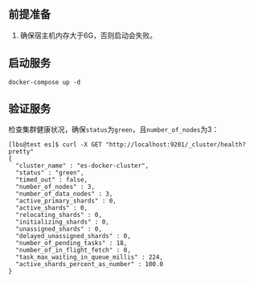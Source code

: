 ## 前提准备

1. 确保宿主机内存大于6G，否则启动会失败。

## 启动服务

```shell
docker-compose up -d
```

## 验证服务

检查集群健康状况，确保`status`为`green`，且`number_of_nodes`为3：
```shell
[lbs@test es]$ curl -X GET "http://localhost:9201/_cluster/health?pretty"
{
  "cluster_name" : "es-docker-cluster",
  "status" : "green",
  "timed_out" : false,
  "number_of_nodes" : 3,
  "number_of_data_nodes" : 3,
  "active_primary_shards" : 0,
  "active_shards" : 0,
  "relocating_shards" : 0,
  "initializing_shards" : 0,
  "unassigned_shards" : 0,
  "delayed_unassigned_shards" : 0,
  "number_of_pending_tasks" : 18,
  "number_of_in_flight_fetch" : 0,
  "task_max_waiting_in_queue_millis" : 224,
  "active_shards_percent_as_number" : 100.0
}
```